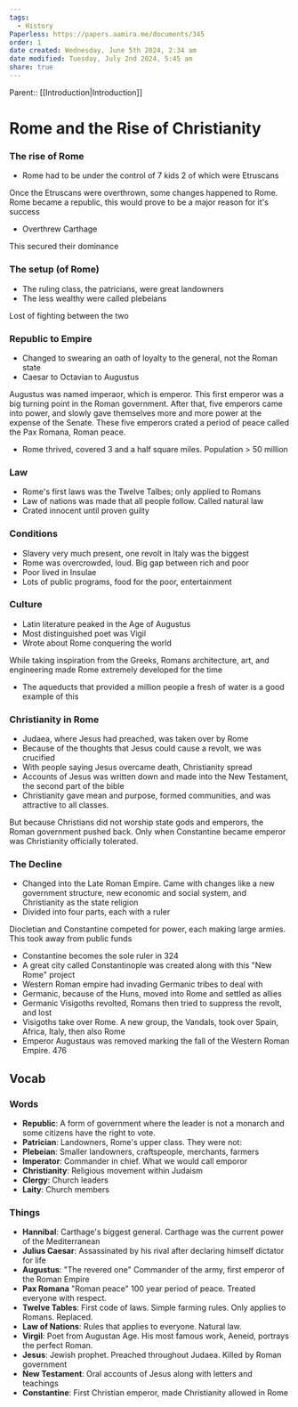 ```yaml
---
tags:
  - History
Paperless: https://papers.aamira.me/documents/345
order: 1
date created: Wednesday, June 5th 2024, 2:34 am
date modified: Tuesday, July 2nd 2024, 5:45 am
share: true
---
```


Parent:: [[Introduction|Introduction]]

# Rome and the Rise of Christianity

### The rise of Rome

- Rome had to be under the control of 7 kids 2 of which were Etruscans

Once the Etruscans were overthrown, some changes happened to Rome.
Rome became a republic, this would prove to be a major reason for it's success

- Overthrew Carthage

This secured their dominance

### The setup (of Rome)

- The ruling class, the patricians, were great landowners
- The less wealthy were called plebeians

Lost of fighting between the two

### Republic to Empire

- Changed to swearing an oath of loyalty to the general, not the Roman state
- Caesar to Octavian to Augustus

Augustus was named imperaor, which is emperor. This first emperor was a big turning point in the Roman government.
After that, five emperors came into power, and slowly gave themselves more and more power at the expense of the Senate.
These five emperors crated a period of peace called the Pax Romana, Roman peace.

- Rome thrived, covered 3 and a half square miles. Population > 50 million

### Law

- Rome's first laws was the Twelve Talbes; only applied to Romans
- Law of nations was made that all people follow. Called natural law
- Crated innocent until proven guilty

### Conditions

- Slavery very much present, one revolt in Italy was the biggest
- Rome was overcrowded, loud. Big gap between rich and poor
- Poor lived in Insulae
- Lots of public programs, food for the poor, entertainment

### Culture

- Latin literature peaked in the Age of Augustus
- Most distinguished poet was Vigil
- Wrote about Rome conquering the world

While taking inspiration from the Greeks, Romans architecture, art, and engineering made Rome extremely developed for the time

- The aqueducts that provided a million people a fresh of water is a good example of this

### Christianity in Rome

- Judaea, where Jesus had preached, was taken over by Rome
- Because of the thoughts that Jesus could cause a revolt, we was crucified
- With people saying Jesus overcame death, Christianity spread
- Accounts of Jesus was written down and made into the New Testament, the second part of the bible
- Christianity gave mean and purpose, formed communities, and was attractive to all classes.

But because Christians did not worship state gods and emperors, the Roman government pushed back. Only when Constantine became emperor was Christianity officially tolerated.

### The Decline

- Changed into the Late Roman Empire. Came with changes like a new government structure, new economic and social system, and Christianity as the state religion
- Divided into four parts, each with a ruler

Diocletian and Constantine competed for power, each making large armies. This took away from public funds

- Constantine becomes the sole ruler in 324
- A great city called Constantinople was created along with this "New Rome" project
- Western Roman empire had invading Germanic tribes to deal with
- Germanic, because of the Huns, moved into Rome and settled as allies
- Germanic Visigoths revolted, Romans then tried to suppress the revolt, and lost
- Visigoths take over Rome. A new group, the Vandals, took over Spain, Africa, Italy, then also Rome
- Emperor Augustaus was removed marking the fall of the Western Roman Empire. 476

## Vocab

### Words

- **Republic**: A form of government where the leader is not a monarch and some citizens have the right to vote.
- **Patrician**: Landowners, Rome's upper class. They were not:
- **Plebeian**: Smaller landowners, craftspeople, merchants, farmers
- **Imperator**: Commander in chief. What we would call emporor
- **Christianity**: Religious movement within Judaism
- **Clergy**: Church leaders
- **Laity**: Church members

### Things

- **Hannibal**: Carthage's biggest general. Carthage was the current power of the Mediterranean
- **Julius Caesar**: Assassinated by his rival after declaring himself dictator for life
- **Augustus**: "The revered one" Commander of the army, first emperor of the Roman Empire
- **Pax Romana** "Roman peace" 100 year period of peace. Treated everyone with respect.
- **Twelve Tables**: First code of laws. Simple farming rules. Only applies to Romans. Replaced.
- **Law of Nations**: Rules that applies to everyone. Natural law.
- **Virgil**: Poet from Augustan Age. His most famous work, Aeneid, portrays the perfect Roman.
- **Jesus**: Jewish prophet. Preached throughout Judaea. Killed by Roman government
- **New Testament**: Oral accounts of Jesus along with letters and teachings
- **Constantine**: First Christian emperor, made Christianity allowed in Rome
